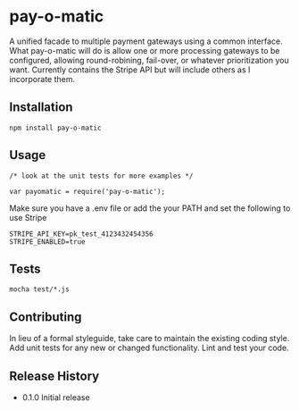 pay-o-matic
============

A unified facade to multiple payment gateways using a common interface. What pay-o-matic will do is allow one or more processing gateways to be configured, allowing round-robining, fail-over, or whatever prioritization you want. Currently contains the Stripe API but will include others as I incorporate them.

## Installation

	npm install pay-o-matic
	
## Usage

	/* look at the unit tests for more examples */
	
	var payomatic = require('pay-o-matic');	
		
Make sure you have a .env file or add the your PATH and set the following to use Stripe

	STRIPE_API_KEY=pk_test_4123432454356
	STRIPE_ENABLED=true
    
## Tests

	mocha test/*.js

## Contributing

In lieu of a formal styleguide, take care to maintain the existing coding style.
Add unit tests for any new or changed functionality. Lint and test your code.

## Release History

* 0.1.0 Initial release
